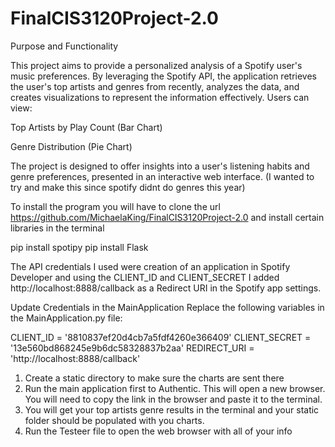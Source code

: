 # FinalCIS3120Project-2.0
Purpose and Functionality

This project aims to provide a personalized analysis of a Spotify user's music preferences. By leveraging the Spotify API, the application retrieves the user's top artists and genres from recently, analyzes the data, and creates visualizations to represent the information effectively. Users can view:

Top Artists by Play Count (Bar Chart)

Genre Distribution (Pie Chart)

The project is designed to offer insights into a user's listening habits and genre preferences, presented in an interactive web interface. (I wanted to try and make this since spotify didnt do genres this year)

To install the program you will have to clone the url https://github.com/MichaelaKing/FinalCIS3120Project-2.0 and install certain libraries in the terminal

pip install spotipy
pip install Flask


The API credentials I used were creation of an application in Spotify Developer and using the CLIENT_ID and CLIENT_SECRET
I added http://localhost:8888/callback as a Redirect URI in the Spotify app settings.

Update Credentials in the MainApplication
Replace the following variables in the MainApplication.py file:

CLIENT_ID = '8810837ef20d4cb7a5fdf4260e366409'
CLIENT_SECRET = '13e560bd868245e9b6dc58328837b2aa'
REDIRECT_URI = 'http://localhost:8888/callback'

1. Create a static directory to make sure the charts are sent there
2. Run the main application first to Authentic. This will open a new browser. You will need to copy the link in the browser and paste it to the terminal. 
3. You will get your top artists genre results in the terminal and your static folder should be populated with you charts. 
4. Run the Testeer file to open the web browser with all of your info
